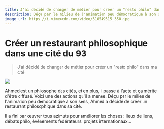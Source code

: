 ```yaml
---
title: J'ai décidé de changer de métier pour créer un "resto philo" dans ma cité
description: Déçu par le milieu de l'animation peu démocratique à son sens, Ahmed a décidé de créer un restaurant philosophique dans sa cité.
image_url: https://i.vimeocdn.com/video/510549515_350.jpg
---
```


# Créer un restaurant philosophique dans une cité du 93

> J'ai décidé de changer de métier pour créer un "resto philo" dans ma cité

[![](https://i.vimeocdn.com/video/510549515_640.jpg)](https://player.vimeo.com/video/121939179)

Ahmed est un philosophe des cités, et en plus, il passe à l'acte et ça mérite d'être diffusé. Voici une des actions qu'il a menée. Déçu par le milieu de l'animation peu démocratique à son sens, Ahmed a décidé de créer un restaurant philosophique dans sa cité.

Il a fini par œuvrer tous azimuts pour améliorer les choses : lieux de liens, débats philo, événements fédérateurs, projets internationaux...

